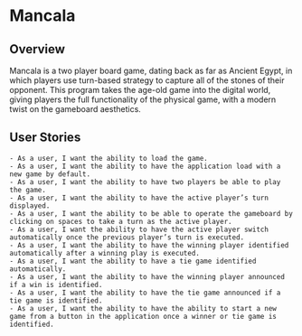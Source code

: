 # Mancala

## Overview

Mancala is a two player board game, dating back as far as Ancient Egypt, in which players use turn-based strategy to capture all of the stones of their opponent. This program takes the age-old game into the digital world, giving players the full functionality of the physical game, with a modern twist on the gameboard aesthetics.

## User Stories

    - As a user, I want the ability to load the game.
    - As a user, I want the ability to have the application load with a new game by default.
    - As a user, I want the ability to have two players be able to play the game.
    - As a user, I want the ability to have the active player’s turn displayed.
    - As a user, I want the ability to be able to operate the gameboard by clicking on spaces to take a turn as the active player.
    - As a user, I want the ability to have the active player switch automatically once the previous player’s turn is executed.
    - As a user, I want the ability to have the winning player identified automatically after a winning play is executed.
    - As a user, I want the ability to have a tie game identified automatically.
    - As a user, I want the ability to have the winning player announced if a win is identified.
    - As a user, I want the ability to have the tie game announced if a tie game is identified.
    - As a user, I want the ability to have the ability to start a new game from a button in the application once a winner or tie game is identified.
